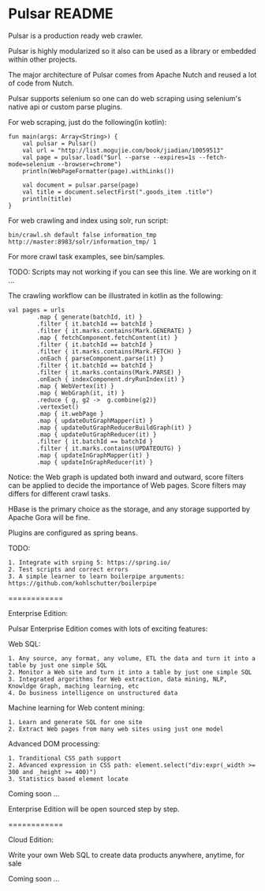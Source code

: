 Pulsar README
===================

Pulsar is a production ready web crawler.

Pulsar is highly modularized so it also can be used as a library or embedded within other projects.

The major architecture of Pulsar comes from Apache Nutch and reused a lot of code from Nutch.

Pulsar supports selenium so one can do web scraping using selenium's native api or custom parse plugins.

For web scraping, just do the following(in kotlin):

    fun main(args: Array<String>) {
        val pulsar = Pulsar()
        val url = "http://list.mogujie.com/book/jiadian/10059513"
        val page = pulsar.load("$url --parse --expires=1s --fetch-mode=selenium --browser=chrome")
        println(WebPageFormatter(page).withLinks())

        val document = pulsar.parse(page)
        val title = document.selectFirst(".goods_item .title")
        println(title)
    }

For web crawling and index using solr, run script:

    bin/crawl.sh default false information_tmp http://master:8983/solr/information_tmp/ 1

For more crawl task examples, see bin/samples.

TODO: Scripts may not working if you can see this line. We are working on it ...

The crawling workflow can be illustrated in kotlin as the following:

    val pages = urls
            .map { generate(batchId, it) }
            .filter { it.batchId == batchId }
            .filter { it.marks.contains(Mark.GENERATE) }
            .map { fetchComponent.fetchContent(it) }
            .filter { it.batchId == batchId }
            .filter { it.marks.contains(Mark.FETCH) }
            .onEach { parseComponent.parse(it) }
            .filter { it.batchId == batchId }
            .filter { it.marks.contains(Mark.PARSE) }
            .onEach { indexComponent.dryRunIndex(it) }
            .map { WebVertex(it) }
            .map { WebGraph(it, it) }
            .reduce { g, g2 ->  g.combine(g2)}
            .vertexSet()
            .map { it.webPage }
            .map { updateOutGraphMapper(it) }
            .map { updateOutGraphReducerBuildGraph(it) }
            .map { updateOutGraphReducer(it) }
            .filter { it.batchId == batchId }
            .filter { it.marks.contains(UPDATEOUTG) }
            .map { updateInGraphMapper(it) }
            .map { updateInGraphReducer(it) }

Notice: the Web graph is updated both inward and outward, score filters can be applied to decide the importance of Web pages. Score filters may differs for different crawl tasks.

HBase is the primary choice as the storage, and any storage supported by Apache Gora will be fine.

Plugins are configured as spring beans.

TODO:

```
1. Integrate with srping 5: https://spring.io/
2. Test scripts and correct errors
3. A simple learner to learn boilerpipe arguments: https://github.com/kohlschutter/boilerpipe
```

============

Enterprise Edition:

Pulsar Enterprise Edition comes with lots of exciting features:

Web SQL:
```
1. Any source, any format, any volume, ETL the data and turn it into a table by just one simple SQL
2. Monitor a Web site and turn it into a table by just one simple SQL
3. Integrated argorithms for Web extraction, data mining, NLP, Knowldge Graph, maching learning, etc
4. Do business intelligence on unstructured data
```

Machine learning for Web content mining:
```
1. Learn and generate SQL for one site
2. Extract Web pages from many web sites using just one model
```

Advanced DOM processing:
```
1. Tranditional CSS path support
2. Advanced expression in CSS path: element.select("div:expr(_width >= 300 and _height >= 400)")
3. Statistics based element locate
```

Coming soon ...

Enterprise Edition will be open sourced step by step.

============

Cloud Edition:

Write your own Web SQL to create data products anywhere, anytime, for sale

Coming soon ...
